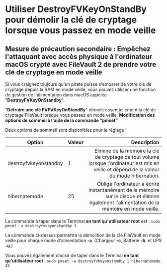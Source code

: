 # Utiliser DestroyFVKeyOnStandBy pour démolir la clé de cryptage lorsque vous passez en mode veille

## Mesure de précaution secondaire : Empêchez l'attaquant avec accès physique à l'ordinateur macOS crypté avec FileVault 2 de prendre votre clé de cryptage en mode veille

Si vous craignez toujours qu'un pirate puisse s'emparer de votre clé de cryptage depuis la RAM en mode veille, vous pouvez utiliser une fonction de gestion de l'alimentation dans macOS appelée "**DestroyFVKeyOnStandby**".

"**Détruire une clé FVFVKeyOnStandBy**" démolit essentiellement la clé de cryptage FileVault lorsque vous passez en mode veille.
**Modification des options de sommeil à l'aide de la commande "pmset"**

Deux options de sommeil sont disponibles pour le réglage :

| Option                | Valeur | Description                                                                                                                                |
| --------------------- | ------ | -----------------------------------------------------------------------------------------------------------------------------------------: |
| destroyfvkeyonstandby | 1      | Élimine de la mémoire la clé de cryptage de tout volume lorsque l'ordinateur est mis en veille et dépend de la valeur du mode hibernation. |
| hibernatemode         | 25     | Oblige l'ordinateur à écrire instantanément de la mémoire sur le disque et élimine également l'alimentation de la mémoire en mode veille.  |

La commande à taper dans le Terminal **en tant qu'utilisateur root** est : `sudo pmset -a destroyfvkeyonstandby 1`

La commande ci-dessus permettra la démolition de la clé FileVault en mode veille pour chaque mode d'alimentation **-a**. \(Chargeur **-c**, Batterie **-b**, et UPS **-u**.\)

Vous pouvez également choisir de taper dans le Terminal **en tant qu'utilisateur root** : `sudo pmset -a destroyfvkeyonstandby 1 hibernatemode 25`

